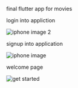 final flutter app for movies
 
login into appliction 

![iphone image 2](https://github.com/user-attachments/assets/726840ad-4add-4ffb-a105-86c231fdd294)

signup into application

![iphone image](https://github.com/user-attachments/assets/a0823c4a-de34-467f-b466-f44e39e4d712)

welcome page 

![get started](https://github.com/user-attachments/assets/2da2c0c6-84a2-404f-9d45-bb35869aa31a)

